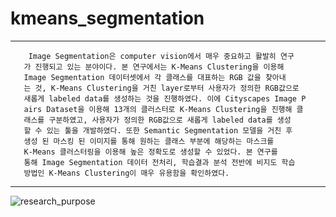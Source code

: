 # kmeans_segmentation
___________________________________________________________________________________
        Image Segmentation은 computer vision에서 매우 중요하고 활발히 연구
       가 진행되고 있는 분야이다. 본 연구에서는 K-Means Clustering을 이용해
       Image Segmentation 데이터셋에서 각 클래스를 대표하는 RGB 값을 찾아내
       는 것, K-Means Clustering을 거친 layer로부터 사용자가 정의한 RGB값으로
       새롭게 labeled data를 생성하는 것을 진행하였다. 이에 Cityscapes Image P
       airs Dataset을 이용해 13개의 클러스터로 K-Means Clustering을 진행해 클
       래스를 구분하였고, 사용자가 정의한 RGB값으로 새롭게 labeled data를 생성
       할 수 있는 툴을 개발하였다. 또한 Semantic Segmentation 모델을 거친 후
       생성 된 마스킹 된 이미지를 통해 원하는 클래스 부분에 해당하는 마스크를
       K-Means 클러스터링을 이용해 높은 정확도로 생성할 수 있었다. 본 연구를 
       통해 Image Segmentation 데이터 전처리, 학습결과 분석 전반에 비지도 학습
       방법인 K-Means Clustering이 매우 유용함을 확인하였다.
______________________________________________________________________________________
 

![research_purpose](https://user-images.githubusercontent.com/67684178/103220665-36360800-4964-11eb-94e4-f187985ff258.PNG)
